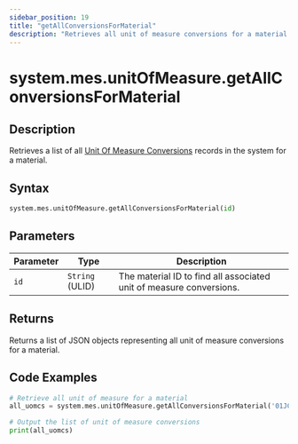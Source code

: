 ```yaml
---
sidebar_position: 19
title: "getAllConversionsForMaterial"
description: "Retrieves all unit of measure conversions for a material."
---
```


# system.mes.unitOfMeasure.getAllConversionsForMaterial

## Description

Retrieves a list of all [Unit Of Measure Conversions](../../data-model/utility-models/unit-of-measure-model/unit-of-measure-conversion) records in the system for a material.

## Syntax

```python
system.mes.unitOfMeasure.getAllConversionsForMaterial(id)
```

## Parameters

| Parameter | Type            | Description                                                         |
| --------- | --------------- | ------------------------------------------------------------------- |
| `id`      | `String` (ULID) | The material ID to find all associated unit of measure conversions. |

## Returns

Returns a list of JSON objects representing all unit of measure conversions for a material.

## Code Examples

```python
# Retrieve all unit of measure for a material
all_uomcs = system.mes.unitOfMeasure.getAllConversionsForMaterial('01JCH3W58Y-5HJ7PDE9-V5MG3987')

# Output the list of unit of measure conversions
print(all_uomcs)
```
